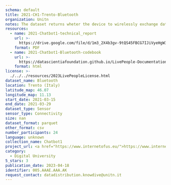 ```yaml
---
schema: default
title: 2021-CH1-Trento-Bluetooth
organization: Unitn
notes: The dataset returns wheter the device to wirelessly exchange data with other Bluetooth devices. The dataset was collected as part of the WeNet project, a Horizon 2020 funded project that aims at developing a diversity-aware, machine-mediated paradigm for social interactions.
resources:
  - name: 2021-Chatbot1-technical_report
    url: >-
      https://drive.google.com/file/d/1m3_2X4b3gv-9tQS45FBCG7IJiVyeHgW3/view?usp=sharing
    format: PDF
  - name: 2021-Chatbot1-Bluetooth-codebook
    url: >-
      https://datascientiafoundation.github.io/LivePeople-Documentation/2021-Chatbot1/2021_CH1_bluetoothnormalevent.html
    format: html
license: >-
  ./../../resources/2023LivePeopleLicense.html
dataset_name: Bluetooth
location: Trento (Italy)
latitude_map: 46.07
longitude_map: 11.13
start_date: 2021-03-15
end_date: 2021-03-29
dataset_type: Sensor
sensor_type: Connectivity
size: nan
dataset_format: parquet
other_format: csv
number_participants: 24
language: unknown
collection_name: Chatbot1
project_url: <a href="https://www.internetofus.eu/">https://www.internetofus.eu/</a>
category:
  - Digital University
5_stars: 3
publication_date: 2023-04-18
identifier: 005.AAAE.AAA.AK
request_contact: datadistribution.knowdive@unitn.it
---
```

